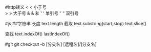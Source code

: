 

#http转义
&lt;  < 小于号                                           
&gt;  > 大于号
&amp; & 和
&apos; ’ 单引号
&quot; " 双引号


#js
##字符串
长度 text.length
截取 
text.substring(start,stop) 
text.slice() 

查找 text.indexOf()  lastIndexOf()



#git
git checkout -b [分支名] [远程名]/[分支名]
